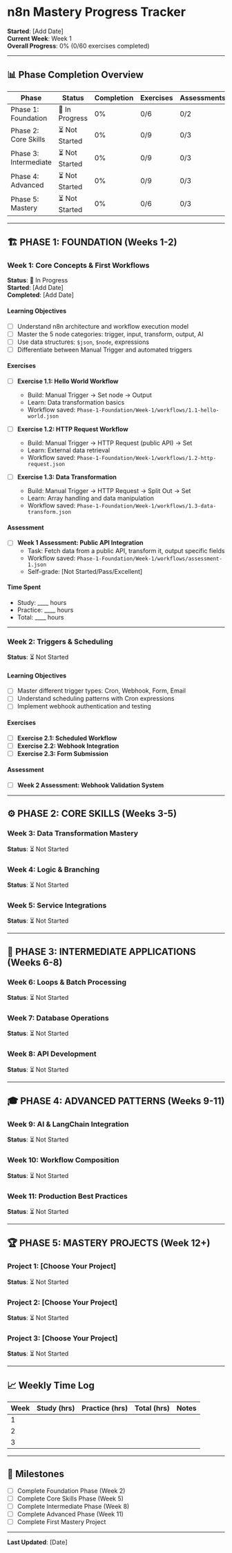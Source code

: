 # n8n Mastery Progress Tracker

**Started**: [Add Date]  
**Current Week**: Week 1  
**Overall Progress**: 0% (0/60 exercises completed)

---

## 📊 Phase Completion Overview

| Phase | Status | Completion | Exercises | Assessments |
|-------|--------|------------|-----------|-------------|
| Phase 1: Foundation | 🔄 In Progress | 0% | 0/6 | 0/2 |
| Phase 2: Core Skills | ⏳ Not Started | 0% | 0/9 | 0/3 |
| Phase 3: Intermediate | ⏳ Not Started | 0% | 0/9 | 0/3 |
| Phase 4: Advanced | ⏳ Not Started | 0% | 0/9 | 0/3 |
| Phase 5: Mastery | ⏳ Not Started | 0% | 0/6 | 0/3 |

---

## 🏗️ PHASE 1: FOUNDATION (Weeks 1-2)

### Week 1: Core Concepts & First Workflows

**Status**: 🔄 In Progress  
**Started**: [Add Date]  
**Completed**: [Add Date]

#### Learning Objectives
- [ ] Understand n8n architecture and workflow execution model
- [ ] Master the 5 node categories: trigger, input, transform, output, AI
- [ ] Use data structures: `$json`, `$node`, expressions
- [ ] Differentiate between Manual Trigger and automated triggers

#### Exercises

- [ ] **Exercise 1.1: Hello World Workflow**
  - Build: Manual Trigger → Set node → Output
  - Learn: Data transformation basics
  - Workflow saved: `Phase-1-Foundation/Week-1/workflows/1.1-hello-world.json`

- [ ] **Exercise 1.2: HTTP Request Workflow**
  - Build: Manual Trigger → HTTP Request (public API) → Set
  - Learn: External data retrieval
  - Workflow saved: `Phase-1-Foundation/Week-1/workflows/1.2-http-request.json`

- [ ] **Exercise 1.3: Data Transformation**
  - Build: Manual Trigger → HTTP Request → Split Out → Set
  - Learn: Array handling and data manipulation
  - Workflow saved: `Phase-1-Foundation/Week-1/workflows/1.3-data-transform.json`

#### Assessment
- [ ] **Week 1 Assessment: Public API Integration**
  - Task: Fetch data from a public API, transform it, output specific fields
  - Workflow saved: `Phase-1-Foundation/Week-1/workflows/assessment-1.json`
  - Self-grade: [Not Started/Pass/Excellent]

#### Time Spent
- Study: ____ hours
- Practice: ____ hours
- Total: ____ hours

---

### Week 2: Triggers & Scheduling

**Status**: ⏳ Not Started  

#### Learning Objectives
- [ ] Master different trigger types: Cron, Webhook, Form, Email
- [ ] Understand scheduling patterns with Cron expressions
- [ ] Implement webhook authentication and testing

#### Exercises

- [ ] **Exercise 2.1: Scheduled Workflow**
- [ ] **Exercise 2.2: Webhook Integration**
- [ ] **Exercise 2.3: Form Submission**

#### Assessment
- [ ] **Week 2 Assessment: Webhook Validation System**

---

## ⚙️ PHASE 2: CORE SKILLS (Weeks 3-5)

### Week 3: Data Transformation Mastery
**Status**: ⏳ Not Started

### Week 4: Logic & Branching
**Status**: ⏳ Not Started

### Week 5: Service Integrations
**Status**: ⏳ Not Started

---

## 🚀 PHASE 3: INTERMEDIATE APPLICATIONS (Weeks 6-8)

### Week 6: Loops & Batch Processing
**Status**: ⏳ Not Started

### Week 7: Database Operations
**Status**: ⏳ Not Started

### Week 8: API Development
**Status**: ⏳ Not Started

---

## 🎓 PHASE 4: ADVANCED PATTERNS (Weeks 9-11)

### Week 9: AI & LangChain Integration
**Status**: ⏳ Not Started

### Week 10: Workflow Composition
**Status**: ⏳ Not Started

### Week 11: Production Best Practices
**Status**: ⏳ Not Started

---

## 🏆 PHASE 5: MASTERY PROJECTS (Week 12+)

### Project 1: [Choose Your Project]
**Status**: ⏳ Not Started

### Project 2: [Choose Your Project]
**Status**: ⏳ Not Started

### Project 3: [Choose Your Project]
**Status**: ⏳ Not Started

---

## 📈 Weekly Time Log

| Week | Study (hrs) | Practice (hrs) | Total (hrs) | Notes |
|------|-------------|----------------|-------------|-------|
| 1 | | | | |
| 2 | | | | |
| 3 | | | | |

---

## 🎯 Milestones

- [ ] Complete Foundation Phase (Week 2)
- [ ] Complete Core Skills Phase (Week 5)
- [ ] Complete Intermediate Phase (Week 8)
- [ ] Complete Advanced Phase (Week 11)
- [ ] Complete First Mastery Project

---

**Last Updated**: [Date]
